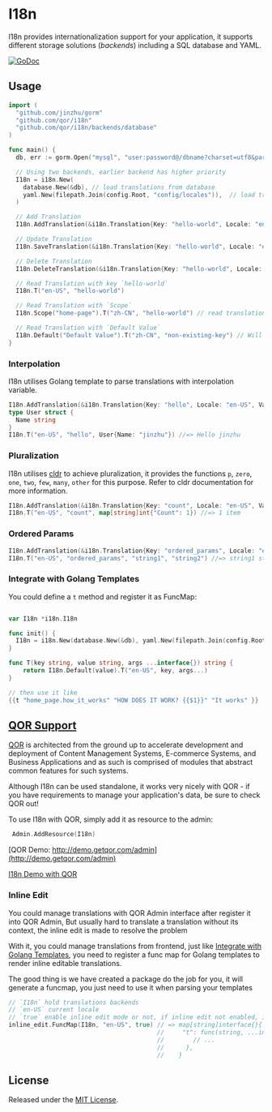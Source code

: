 # I18n

I18n provides internationalization support for your application, it supports different storage solutions (*backends*) including a SQL database and YAML.

[![GoDoc](https://godoc.org/github.com/qor/i18n?status.svg)](https://godoc.org/github.com/qor/i18n)

## Usage

```go
import (
  "github.com/jinzhu/gorm"
  "github.com/qor/i18n"
  "github.com/qor/i18n/backends/database"
)

func main() {
  db, err := gorm.Open("mysql", "user:password@/dbname?charset=utf8&parseTime=True&loc=Local")

  // Using two backends, earlier backend has higher priority
  I18n = i18n.New(
    database.New(&db), // load translations from database
    yaml.New(filepath.Join(config.Root, "config/locales")),  // load translations from YAML files in directory `config/locales
  )

  // Add Translation
  I18n.AddTranslation(&i18n.Translation{Key: "hello-world", Locale: "en-US", Value: "hello world"})

  // Update Translation
  I18n.SaveTranslation(&i18n.Translation{Key: "hello-world", Locale: "en-US", Value: "Hello World"})

  // Delete Translation
  I18n.DeleteTranslation(&i18n.Translation{Key: "hello-world", Locale: "en-US", Value: "Hello World"})

  // Read Translation with key `hello-world`
  I18n.T("en-US", "hello-world")

  // Read Translation with `Scope`
  I18n.Scope("home-page").T("zh-CN", "hello-world") // read translation with translation key `home-page.hello-world`

  // Read Translation with `Default Value`
  I18n.Default("Default Value").T("zh-CN", "non-existing-key") // Will return default value `Default Value`
}
```

### Interpolation

I18n utilises Golang template to parse translations with interpolation variable.

```go
I18n.AddTranslation(&i18n.Translation{Key: "hello", Locale: "en-US", Value: "Hello {{.Name}}"})
type User struct {
  Name string
}
I18n.T("en-US", "hello", User{Name: "jinzhu"}) //=> Hello jinzhu
```

### Pluralization

I18n utilises [cldr](https://github.com/theplant/cldr) to achieve pluralization, it provides the functions `p`, `zero`, `one`, `two`, `few`, `many`, `other` for this purpose. Refer to cldr documentation for more information.

```go
I18n.AddTranslation(&i18n.Translation{Key: "count", Locale: "en-US", Value: "{{p "Count" (one "{{.Count}} item") (other "{{.Count}} items")}}"})
I18n.T("en-US", "count", map[string]int{"Count": 1}) //=> 1 item
```

### Ordered Params

```go
I18n.AddTranslation(&i18n.Translation{Key: "ordered_params", Locale: "en-US", Value: "{{$1}} {{$2}} {{$1}}"})
I18n.T("en-US", "ordered_params", "string1", "string2") //=> string1 string2 string1
```

### Integrate with Golang Templates

You could define a `t` method and register it as FuncMap:

```go

var I18n *i18n.I18n

func init() {
  I18n = i18n.New(database.New(&db), yaml.New(filepath.Join(config.Root, "config/locales")))
}

func T(key string, value string, args ...interface{}) string {
	return I18n.Default(value).T("en-US", key, args...)
}

// then use it like
{{t "home_page.how_it_works" "HOW DOES IT WORK? {{$1}}" "It works" }}
```

## [QOR Support](https://github.com/qor/qor)

[QOR](http://getqor.com) is architected from the ground up to accelerate development and deployment of Content Management Systems, E-commerce Systems, and Business Applications and as such is comprised of modules that abstract common features for such systems.

Although I18n can be used standalone, it works very nicely with QOR - if you have requirements to manage your application's data, be sure to check QOR out!

To use I18n with QOR, simply add it as resource to the admin:

```go
 Admin.AddResource(I18n)
 ```

[QOR Demo:  http://demo.getqor.com/admin](http://demo.getqor.com/admin)

[I18n Demo with QOR](http://demo.getqor.com/admin/translations)

### Inline Edit

You could manage translations with QOR Admin interface after register it into QOR Admin, But usually hard to translate a translation without its context, the inline edit is made to resolve the problem

With it, you could manage translations from frontend, just like [Integrate with Golang Templates](#integrate-with-golang-templates), you need to register a func map for Golang templates to render inline editable translations.

The good thing is we have created a package do the job for you, it will generate a funcmap, you just need to use it when parsing your templates

```go
// `I18n` hold translations backends
// `en-US` current locale
// `true` enable inline edit mode or not, if inline edit not enabled, it works just like the funcmap in section "Integrate with Golang Templates"
inline_edit.FuncMap(I18n, "en-US", true) // => map[string]interface{}{
                                         //     "t": func(string, ...interface{}) template.HTML {
                                         //        // ...
                                         //      },
                                         //    }
```

## License

Released under the [MIT License](http://opensource.org/licenses/MIT).
